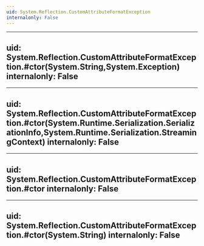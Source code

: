 ```yaml
---
uid: System.Reflection.CustomAttributeFormatException
internalonly: False
---
```


---
uid: System.Reflection.CustomAttributeFormatException.#ctor(System.String,System.Exception)
internalonly: False
---

---
uid: System.Reflection.CustomAttributeFormatException.#ctor(System.Runtime.Serialization.SerializationInfo,System.Runtime.Serialization.StreamingContext)
internalonly: False
---

---
uid: System.Reflection.CustomAttributeFormatException.#ctor
internalonly: False
---

---
uid: System.Reflection.CustomAttributeFormatException.#ctor(System.String)
internalonly: False
---
